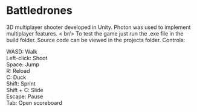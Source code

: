 # Battledrones
3D multiplayer shooter developed in Unity. Photon was used to implement multiplayer features. < br/>
To test the game just run the .exe file in the build folder.
Source code can be viewed in the projects folder.
Controls: 

WASD: Walk <br />
Left-click: Shoot <br />
Space: Jump <br />
R: Reload <br />
C: Duck <br />
Shift: Sprint <br />
Shift + C: Slide <br />
Escape: Pause <br />
Tab: Open scoreboard
